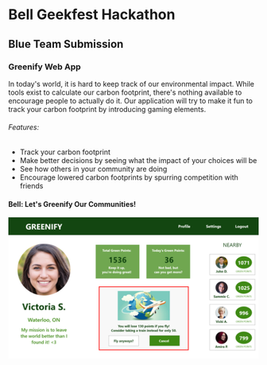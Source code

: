 # Bell Geekfest Hackathon

## Blue Team Submission

### Greenify Web App


In today's world, it is hard to keep track of our environmental impact. While tools exist to calculate our carbon footprint, there's nothing available to encourage people to actually do it. Our application will try to make it fun to track your carbon footprint by introducing gaming elements.

###### Features:

* Track your carbon footprint
* Make better decisions by seeing what the impact of your choices will be
* See how others in your community are doing
* Encourage lowered carbon footprints by spurring competition with friends

#### Bell: Let's Greenify Our Communities!


![User Interface Example](https://github.com/b-edward/CarbonApp/blob/main/images/UIexample.png)

